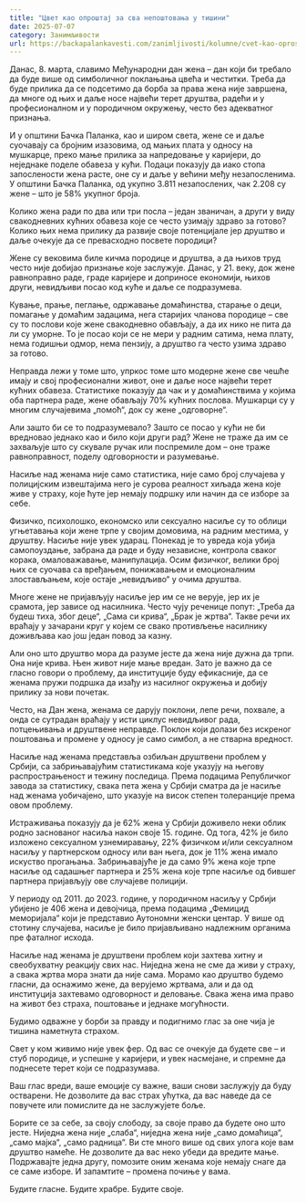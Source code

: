 ```yaml
---
title: "Цвет као опроштај за сва непоштовања у тишини"
date: 2025-07-07
category: Занимљивости
url: https://backapalankavesti.com/zanimljivosti/kolumne/cvet-kao-oprostaj-za-sva-nepostovanja-u-tisini/
---
```


Данас, 8. марта, славимо Међународни дан жена – дан који би требало да буде више од симболичног поклањања цвећа и честитки. Треба да буде прилика да се подсетимо да борба за права жена није завршена, да многе од њих и даље носе највећи терет друштва, радећи и у професионалном и у породичном окружењу, често без адекватног признања.

И у општини Бачка Паланка, као и широм света, жене се и даље суочавају са бројним изазовима, од мањих плата у односу на мушкарце, преко мање прилика за напредовање у каријери, до неједнаке поделе обавеза у кући. Подаци показују да иако стопа запослености жена расте, оне су и даље у већини међу незапосленима. У општини Бачка Паланка, од укупно 3.811 незапослених, чак 2.208 су жене – што је 58% укупног броја.

Колико жена ради по два или три посла – један званичан, а други у виду свакодневних кућних обавеза које се често узимају здраво за готово? Колико њих нема прилику да развије своје потенцијале јер друштво и даље очекује да се превасходно посвете породици?

Жене су вековима биле кичма породице и друштва, а да њихов труд често није добијао признање које заслужује. Данас, у 21. веку, док жене равноправно раде, граде каријере и доприносе економији, њихов други, невидљиви посао код куће и даље се подразумева.

Кување, прање, пеглање, одржавање домаћинства, старање о деци, помагање у домаћим задацима, нега старијих чланова породице – све су то послови које жене свакодневно обављају, а да их нико не пита да ли су уморне. То је посао који се не мери у радним сатима, нема плату, нема годишњи одмор, нема пензију, а друштво га често узима здраво за готово.

Неправда лежи у томе што, упркос томе што модерне жене све чешће имају и свој професионални живот, оне и даље носе највећи терет кућних обавеза. Статистике показују да чак и у домаћинствима у којима оба партнера раде, жене обављају 70% кућних послова. Мушкарци су у многим случајевима „помоћ“, док су жене „одговорне“.

Али зашто би се то подразумевало? Зашто се посао у кући не би вредновао једнако као и било који други рад? Жене не траже да им се захваљује што су скувале ручак или поспремиле дом – оне траже равноправност, поделу одговорности и разумевање.

Насиље над женама није само статистика, није само број случајева у полицијским извештајима него је сурова реалност хиљада жена које живе у страху, које ћуте јер немају подршку или начин да се изборе за себе.

Физичко, психолошко, економско или сексуално насиље су то облици угњетавања који жене трпе у својим домовима, на радним местима, у друштву. Насиље није увек ударац. Понекад је то увреда која убија самопоуздање, забрана да раде и буду независне, контрола сваког корака, омаловажавање, манипулација. Осим физичког, велики број њих се суочава са вређањем, понижавањем и емоционалним злостављањем, које остаје „невидљиво“ у очима друштва.

Многе жене не пријављују насиље јер им се не верује, јер их је срамота, јер зависе од насилника. Често чују реченице попут: „Треба да будеш тиха, због деце“, „Сама си крива“, „Брак је жртва“. Такве речи их враћају у зачарани круг у којем се свако противљење насилнику доживљава као још један повод за казну.

Али оно што друштво мора да разуме јесте да жена није дужна да трпи. Она није кривa. Њен живот није мање вредан. Зато је важно да се гласно говори о проблему, да институције буду ефикасније, да се женама пружи подршка да изађу из насилног окружења и добију прилику за нови почетак.

Често, на Дан жена, женама се дарују поклони, лепе речи, похвале, а онда се сутрадан враћају у исти циклус невидљивог рада, потцењивања и друштвене неправде. Поклон који долази без искреног поштовања и промене у односу је само симбол, а не стварна вредност.

Насиље над женама представља озбиљан друштвени проблем у Србији, са забрињавајућим статистикама које указују на његову распрострањеност и тежину последица. Према подацима Републичког завода за статистику, свака пета жена у Србији сматра да је насиље над женама уобичајено, што указује на висок степен толеранције према овом проблему. ​

Истраживања показују да је 62% жена у Србији доживело неки облик родно заснованог насиља након своје 15. године. Од тога, 42% је било изложено сексуалном узнемиравању, 22% физичком и/или сексуалном насиљу у партнерском односу или ван њега, док је 11% жена имало искуство прогањања. Забрињавајуће је да само 9% жена које трпе насиље од садашњег партнера и 25% жена које трпе насиље од бившег партнера пријављују ове случајеве полицији. ​

У периоду од 2011. до 2023. године, у породичном насиљу у Србији убијено је 406 жена и девојчица, према подацима „Фемицид меморијала“ који је представио Аутономни женски центар. У више од стотину случајева, насиље је било пријављивано надлежним органима пре фаталног исхода.

Насиље над женама je друштвени проблем који захтева хитну и свеобухватну реакцију свих нас. Ниједна жена не сме да живи у страху, а свака жртва мора знати да није сама. Moрамо као друштво будемо гласни, да оснажимо жене, да верујемо жртвама, али и да од институција захтевамо одговорност и деловање. Свака жена има право на живот без страха, поштовање и једнаке могућности.

Будимо одважне у борби за правду и подигнимо глас за оне чија је тишина наметнута страхом.

Свет у ком живимо није увек фер. Од вас се очекује да будете све – и стуб породице, и успешне у каријери, и увек насмејане, и спремне да поднесете терет који се подразумава.

Ваш глас вреди, ваше емоције су важне, ваши снови заслужују да буду остварени. Не дозволите да вас страх ућутка, да вас наведе да се повучете или помислите да не заслужујете боље.

Борите се за себе, за своју слободу, за своје право да будете оно што јесте. Ниједна жена није „слаба“, ниједна жена није „само домаћица“, „само мајка“, „само радница“. Ви сте много више од свих улога које вам друштво намеће.
Не дозволите да вас неко убеди да вредите мање. Подржавајте једна другу, помозите оним женама које немају снаге да се саме изборе. И запамтите – промена почиње у вама.

Будите гласне. Будите храбре. Будите своје.
